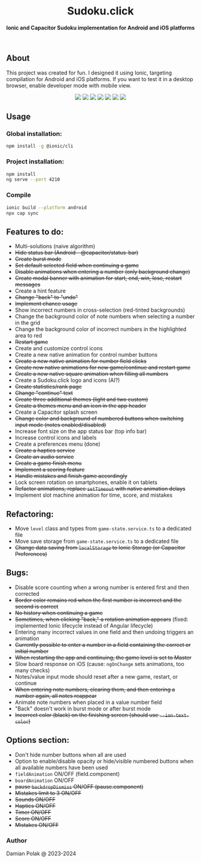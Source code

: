 <h1 align="center">Sudoku.click</h1>
<p align="center">
  <b>Ionic and Capacitor Sudoku implementation for Android and iOS platforms</b>
</p>
<br>

## About

This project was created for fun. I designed it using Ionic, targeting compilation for Android and iOS platforms. If you want to test it in a desktop browser, enable developer mode with mobile view.

<p align="center">
  <img src="https://raw.githubusercontent.com/damianpolak/sudoku-click2/refs/heads/master/.github/gfx/1.png?token=GHSAT0AAAAAAC7LOEL36VADOMRHQTZT5FDCZ52ESBQ">
  <img src="https://raw.githubusercontent.com/damianpolak/sudoku-click2/refs/heads/master/.github/gfx/2.png?token=GHSAT0AAAAAAC7LOEL3ZHCH62MD7PL7JXN6Z52ESHQ">
  <img src="https://raw.githubusercontent.com/damianpolak/sudoku-click2/refs/heads/master/.github/gfx/3.png?token=GHSAT0AAAAAAC7LOEL3ILE4JTADFPJOP5YCZ52ESNA">
  <img src="https://raw.githubusercontent.com/damianpolak/sudoku-click2/refs/heads/master/.github/gfx/4.png?token=GHSAT0AAAAAAC7LOEL2HHHAMGAEN2IZA22WZ52ESSA">
  <img src="https://raw.githubusercontent.com/damianpolak/sudoku-click2/refs/heads/master/.github/gfx/5.png?token=GHSAT0AAAAAAC7LOEL2Z6CIFO536AQVH766Z52ES2Q">
  <img src="https://raw.githubusercontent.com/damianpolak/sudoku-click2/refs/heads/master/.github/gfx/6.png?token=GHSAT0AAAAAAC7LOEL3QHOU3UHVQTSSJBYKZ52ETBA">
  <img src="https://raw.githubusercontent.com/damianpolak/sudoku-click2/refs/heads/master/.github/gfx/7.png?token=GHSAT0AAAAAAC7LOEL37SSNOQGMQUHWXE6UZ52ETGA">
</p>

## Usage

### Global installation:

```bash
npm install -g @ionic/cli
```

### Project installation:

```bash
npm install
ng serve --port 4210
```

### Compile

```bash
ionic build --platform android
npx cap sync
```

## Features to do:

- Multi-solutions (naive algorithm)
- ~~Hide status bar (Android - @capacitor/status-bar)~~
- ~~Create burst mode~~
- ~~Set default selected field when continuing a game~~
- ~~Disable animations when entering a number (only background change)~~
- ~~Create modal banner with animation for start, end, win, lose, restart messages~~
- Create a hint feature
- ~~Change "back" to "undo"~~
- ~~Implement chance usage~~
- Show incorrect numbers in cross-selection (red-tinted backgrounds)
- Change the background color of note numbers when selecting a number in the grid
- Change the background color of incorrect numbers in the highlighted area to red
- ~~Restart game~~
- Create and customize control icons
- Create a new native animation for control number buttons
- ~~Create a new native animation for number field clicks~~
- ~~Create new native animations for new game/continue and restart game~~
- ~~Create a new native square animation when filling all numbers~~
- Create a Sudoku.click logo and icons (AI?)
- ~~Create statistics/rank page~~
- ~~Change "continue" text~~
- ~~Create three additional themes (light and two custom)~~
- ~~Create a themes menu and an icon in the app header~~
- Create a Capacitor splash screen
- ~~Change color and background of numbered buttons when switching input mode (notes enabled/disabled)~~
- Increase font size on the app status bar (top info bar)
- Increase control icons and labels
- Create a preferences menu (done)
- ~~Create a haptics service~~
- ~~Create an audio service~~
- ~~Create a game finish menu~~
- ~~Implement a scoring feature~~
- ~~Handle mistakes and finish game accordingly~~
- Lock screen rotation on smartphones, enable it on tablets
- ~~Refactor animations, replace `setTimeout` with native animation delays~~
- Implement slot machine animation for time, score, and mistakes

## Refactoring:

- Move `level` class and types from `game-state.service.ts` to a dedicated file
- Move save storage from `game-state.service.ts` to a dedicated file
- ~~Change data saving from `localStorage` to Ionic Storage (or Capacitor Preferences)~~

## Bugs:

- Disable score counting when a wrong number is entered first and then corrected
- ~~Border color remains red when the first number is incorrect and the second is correct~~
- ~~No history when continuing a game~~
- ~~Sometimes, when clicking "back," a rotation animation appears~~ (fixed: implemented Ionic lifecycle instead of Angular lifecycle)
- Entering many incorrect values in one field and then undoing triggers an animation
- ~~Currently possible to enter a number in a field containing the correct or initial number~~
- ~~When restarting the app and continuing, the game level is set to Master~~
- Slow board response on iOS (cause: `ngOnChange` sets animations, too many checks)
- Notes/value input mode should reset after a new game, restart, or continue
- ~~When entering note numbers, clearing them, and then entering a number again, all notes reappear~~
- Animate note numbers when placed in a value number field
- "Back" doesn't work in burst mode or after burst mode
- ~~Incorrect color (black) on the finishing screen (should use `--ion-text-color`)~~

## Options section:

- Don't hide number buttons when all are used
- Option to enable/disable opacity or hide/visible numbered buttons when all available numbers have been used
- `fieldAnimation` ON/OFF (field.component)
- `boardAnimation` ON/OFF
- ~~pause `backdropDismiss` ON/OFF (pause.component)~~
- ~~Mistakes limit to 3 ON/OFF~~
- ~~Sounds ON/OFF~~
- ~~Haptics ON/OFF~~
- ~~Timer ON/OFF~~
- ~~Score ON/OFF~~
- ~~Mistakes ON/OFF~~

### Author

Damian Polak @ 2023-2024
